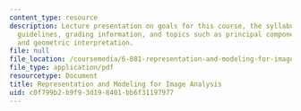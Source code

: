 ```yaml
---
content_type: resource
description: Lecture presentation on goals for this course, the syllabus, presentation
  guidelines, grading information, and topics such as principal component analysis
  and geometric interpretation.
file: null
file_location: /coursemedia/6-881-representation-and-modeling-for-image-analysis-spring-2005/c0f799b2b9f93d198401bb6f31197977_l01.pdf
file_type: application/pdf
resourcetype: Document
title: Representation and Modeling for Image Analysis
uid: c0f799b2-b9f9-3d19-8401-bb6f31197977
---
```

